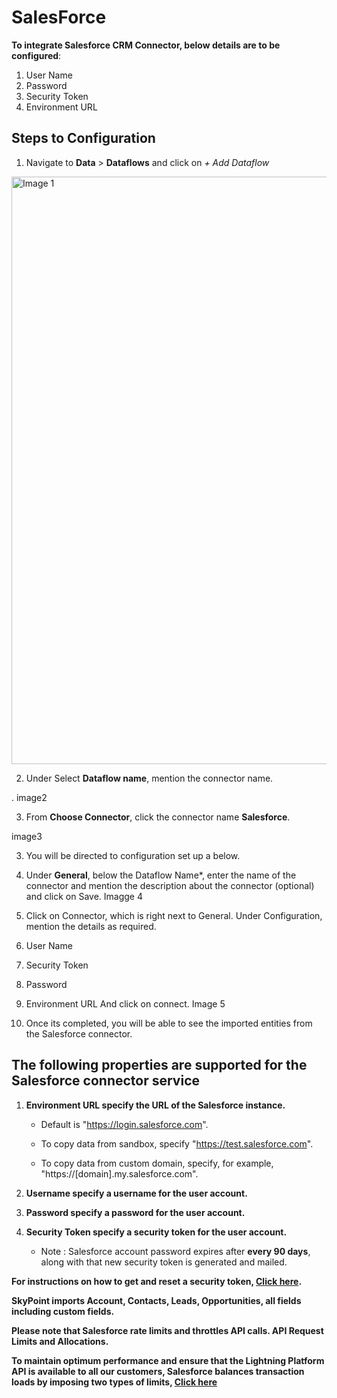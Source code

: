 # SalesForce

**To integrate Salesforce CRM Connector, below details are to be configured**:

1. User Name
2. Password
3. Security Token
4. Environment URL

## Steps to Configuration

1. Navigate to **Data** > **Dataflows** and click on *+ Add Dataflow*

 <img width="940" alt="Image 1" src="https://user-images.githubusercontent.com/96232751/147765840-279c1a5b-ff68-499a-93f8-62da56671af0.PNG">
 
2. Under Select **Dataflow name**, mention the connector name.

. image2

3. From **Choose Connector**, click the connector name **Salesforce**. 

image3

3.	You will be directed to configuration set up a below.
4.	Under **General**, below the Dataflow Name*, enter the name of the connector and mention the description about the connector (optional) and click on Save.
Imagge 4

5.	Click on Connector, which is right next to General. Under Configuration, mention the details as required.
6.	User Name
7.	Security Token
8.	Password
9.	Environment URL
And click on connect.
Image 5
4.	Once its completed, you will be able to see the imported entities from the Salesforce connector.


## The following properties are supported for the Salesforce connector service

1. **Environment URL specify the URL of the Salesforce instance.**

    * Default is "https://login.salesforce.com".

    * To copy data from sandbox, specify "https://test.salesforce.com".

    * To copy data from custom domain, specify, for example, "https://[domain].my.salesforce.com".	


2. **Username specify a username for the user account.**	

3. **Password specify a password for the user account.**

4. **Security Token specify a security token for the user account.**
    * Note : Salesforce account password expires after **every 90 days**, along with that new security token is generated and mailed.

**For instructions on how to get and reset a security token, [Click here](https://help.salesforce.com/articleView?id=user_security_token.htm&type=5).**

**SkyPoint imports Account, Contacts, Leads, Opportunities, all fields including custom fields.**

**Please note that Salesforce rate limits and throttles API calls. API Request Limits and Allocations.**

**To maintain optimum performance and ensure that the Lightning Platform API is available to all our customers, Salesforce balances transaction loads by imposing two types of limits, [Click here](https://developer.salesforce.com/docs/atlas.en-us.salesforce_app_limits_cheatsheet.meta/salesforce_app_limits_cheatsheet/salesforce_app_limits_platform_api.htm)**
